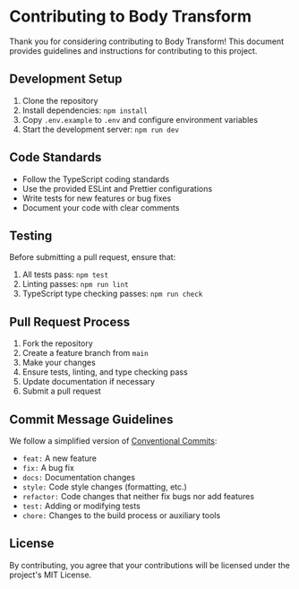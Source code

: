 
# Contributing to Body Transform

Thank you for considering contributing to Body Transform! This document provides guidelines and instructions for contributing to this project.

## Development Setup

1. Clone the repository
2. Install dependencies: `npm install`
3. Copy `.env.example` to `.env` and configure environment variables
4. Start the development server: `npm run dev`

## Code Standards

- Follow the TypeScript coding standards
- Use the provided ESLint and Prettier configurations
- Write tests for new features or bug fixes
- Document your code with clear comments

## Testing

Before submitting a pull request, ensure that:

1. All tests pass: `npm test`
2. Linting passes: `npm run lint`
3. TypeScript type checking passes: `npm run check`

## Pull Request Process

1. Fork the repository
2. Create a feature branch from `main`
3. Make your changes
4. Ensure tests, linting, and type checking pass
5. Update documentation if necessary
6. Submit a pull request

## Commit Message Guidelines

We follow a simplified version of [Conventional Commits](https://www.conventionalcommits.org/):

- `feat:` A new feature
- `fix:` A bug fix
- `docs:` Documentation changes
- `style:` Code style changes (formatting, etc.)
- `refactor:` Code changes that neither fix bugs nor add features
- `test:` Adding or modifying tests
- `chore:` Changes to the build process or auxiliary tools

## License

By contributing, you agree that your contributions will be licensed under the project's MIT License.
